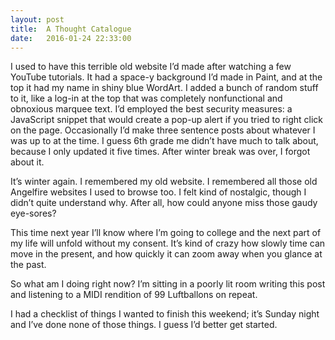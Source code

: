 ```yaml
---
layout: post
title:  A Thought Catalogue
date:   2016-01-24 22:33:00
---
```


I used to have this terrible old website I’d made after watching a few YouTube tutorials. It had a space-y background I’d made in Paint, and at the top it had my name in shiny blue WordArt. I added a bunch of random stuff to it, like a log-in at the top that was completely nonfunctional and obnoxious marquee text. I’d employed the best security measures: a JavaScript snippet that would create a pop-up alert if you tried to right click on the page. Occasionally I’d make three sentence posts about whatever I was up to at the time. I guess 6th grade me didn’t have much to talk about, because I only updated it five times. After winter break was over, I forgot about it.

It’s winter again. I remembered my old website. I remembered all those old Angelfire websites I used to browse too. I felt kind of nostalgic, though I didn’t quite understand why. After all, how could anyone miss those gaudy eye-sores?

This time next year I’ll know where I’m going to college and the next part of my life will unfold without my consent. It’s kind of crazy how slowly time can move in the present, and how quickly it can zoom away when you glance at the past.

So what am I doing right now? I’m sitting in a poorly lit room writing this post and listening to a MIDI rendition of 99 Luftballons on repeat. 

I had a checklist of things I wanted to finish this weekend; it’s Sunday night and I’ve done none of those things. I guess I’d better get started.
